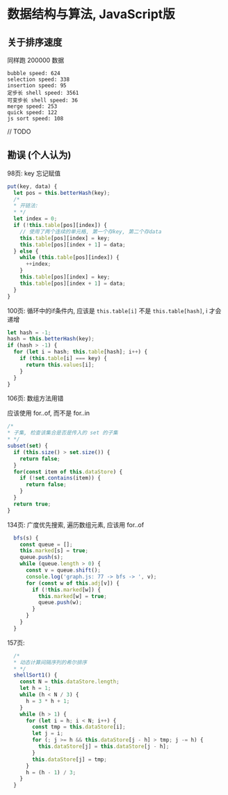 # 数据结构与算法, JavaScript版

## 关于排序速度

同样跑 200000 数据

```
bubble speed: 624
selection speed: 338
insertion speed: 95
定步长 shell speed: 3561
可变步长 shell speed: 36
merge speed: 253
quick speed: 122
js sort speed: 108
```

// TODO

## 勘误 (个人认为)


98页: key 忘记赋值

```javascript
put(key, data) {
  let pos = this.betterHash(key);
  /*
  * 开链法:
  * */
  let index = 0;
  if (!this.table[pos][index]) {
    // 使用了两个连续的单元格, 第一个存key, 第二个存data
    this.table[pos][index] = key;
    this.table[pos][index + 1] = data;
  } else {
    while (this.table[pos][index]) {
      ++index;
    }
    this.table[pos][index] = key;
    this.table[pos][index + 1] = data;
  }
}
```


100页: 循环中的if条件内, 应该是 `this.table[i]` 不是 `this.table[hash]`, i 才会递增

```javascript
let hash = -1;
hash = this.betterHash(key);
if (hash > -1) {
  for (let i = hash; this.table[hash]; i++) {
    if (this.table[i] === key) {
      return this.values[i];
    }
  }
}
```


106页: 数组方法用错

应该使用 for..of, 而不是 for..in

```javascript
/*
* 子集, 检查该集合是否是传入的 set 的子集
* */
subset(set) {
  if (this.size() > set.size()) {
    return false;
  }
  for(const item of this.dataStore) {
    if (!set.contains(item)) {
      return false;
    }
  }
  return true;
}
```


134页: 广度优先搜索, 遍历数组元素, 应该用 for..of
```javascript
  bfs(s) {
    const queue = [];
    this.marked[s] = true;
    queue.push(s);
    while (queue.length > 0) {
      const v = queue.shift();
      console.log('graph.js: 77 -> bfs -> ', v);
      for (const w of this.adj[v]) {
        if (!this.marked[w]) {
          this.marked[w] = true;
          queue.push(w);
        }
      }
    }
  }
```


157页:
```javascript
  /*
  * 动态计算间隔序列的希尔排序
  * */
  shellSort1() {
    const N = this.dataStore.length;
    let h = 1;
    while (h < N / 3) {
      h = 3 * h + 1;
    }
    while (h > 1) {
      for (let i = h; i < N; i++) {
        const tmp = this.dataStore[i];
        let j = i;
        for (; j >= h && this.dataStore[j - h] > tmp; j -= h) {
          this.dataStore[j] = this.dataStore[j - h];
        }
        this.dataStore[j] = tmp;
      }
      h = (h - 1) / 3;
    }
  }
```